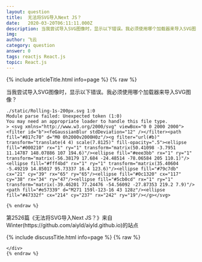 ```yaml
---
layout: question
title:  无法将SVG导入Next JS？
date:   2020-03-20T06:11:11.000Z
description: 当我尝试导入SVG图像时，显示以下错误。我必须使用哪个加载器来导入SVG图像？./static/Rolling-1s-200px.svg 1 0Mo...
img: 
author: 飞云
category: question
answer: 0
tags: reactjs React.js
topic: React.js
---
```

<div class="article-root">
  <div class="article">
    {% include articleTitle.html info=page %}
    {% raw %}
    <div class="article-content"><p><font style="vertical-align: inherit;"><font style="vertical-align: inherit;">当我尝试导入SVG图像时，显示以下错误。</font><font style="vertical-align: inherit;">我必须使用哪个加载器来导入SVG图像？</font></font></p>

<pre><code>./static/Rolling-1s-200px.svg 1:0<font></font>
Module parse failed: Unexpected token (1:0)<font></font>
You may need an appropriate loader to handle this file type.<font></font>
&gt; &lt;svg xmlns="http://www.w3.org/2000/svg" viewBox="0 0 2000 2000"&gt;&lt;filter id="b"&gt;&lt;feGaussianBlur stdDeviation="12" /&gt;&lt;/filter&gt;&lt;path fill="#817c70" d="M0 0h2000v2000H0z"/&gt;&lt;g filter="url(#b)" transform="translate(4 4) scale(7.8125)" fill-opacity=".5"&gt;&lt;ellipse fill="#000210" rx="1" ry="1" transform="matrix(50.41098 -3.7951 11.14787 148.07886 107 194.6)"/&gt;&lt;ellipse fill="#eee3bb" rx="1" ry="1" transform="matrix(-56.38179 17.684 -24.48514 -78.06584 205 110.1)"/&gt;&lt;ellipse fill="#fff4bd" rx="1" ry="1" transform="matrix(35.40604 -5.49219 14.85017 95.73337 16.4 123.6)"/&gt;&lt;ellipse fill="#79c7db" cx="21" cy="39" rx="65" ry="65"/&gt;&lt;ellipse fill="#0c1320" cx="117" cy="38" rx="34" ry="47"/&gt;&lt;ellipse fill="#5cb0cd" rx="1" ry="1" transform="matrix(-39.46201 77.24476 -54.56092 -27.87353 219.2 7.9)"/&gt;&lt;path fill="#e57339" d="M271 159l-123-16 43 128z"/&gt;&lt;ellipse fill="#47332f" cx="214" cy="237" rx="242" ry="19"/&gt;&lt;/g&gt;&lt;/svg&gt;<font></font>
</code></pre></div>
    {% endraw %}
  </div>
  <p class="winter_mark">第2526篇《无法将SVG导入Next JS？》来自Winter(https://github.com/aiyld/aiyld.github.io)的站点</p>
  <div class="discuss-wrapper">
    {% include discussTitle.html info=page %}
    {% raw %}
    <div class="discuss-list">
    
    </div>
    {% endraw %}
  </div>
<div>
